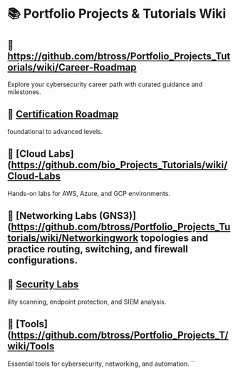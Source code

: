 # 📚 Portfolio Projects & Tutorials Wiki

## 🔹 https://github.com/btross/Portfolio_Projects_Tutorials/wiki/Career-Roadmap
Explore your cybersecurity career path with curated guidance and milestones.

## 🔹 [Certification Roadmap](https://github.com/btross/Portfolio_Projects_Tutorials/wiki/Certification-Roadmap)
 foundational to advanced levels.

## 🔹 [Cloud Labs](https://github.com/bio_Projects_Tutorials/wiki/Cloud-Labs
Hands-on labs for AWS, Azure, and GCP environments.

## 🔹 [Networking Labs (GNS3)](https://github.com/btross/Portfolio_Projects_Tutorials/wiki/Networkingwork topologies and practice routing, switching, and firewall configurations.

## 🔹 [Security Labs](https://github.com/btross/Portfolio_Projects_Tutorials/wiki/Security-Labs)
ility scanning, endpoint protection, and SIEM analysis.

## 🔹 [Tools](https://github.com/btross/Portfolio_Projects_T/wiki/Tools
Essential tools for cybersecurity, networking, and automation.
``
